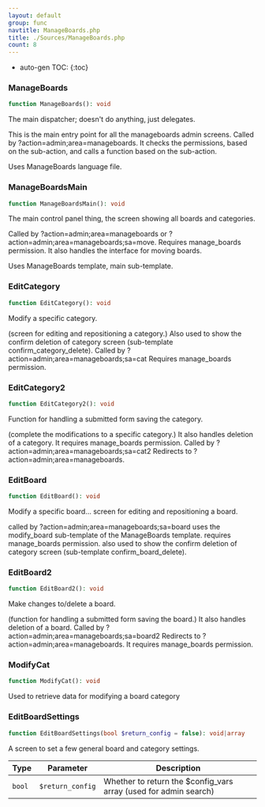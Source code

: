 ```yaml
---
layout: default
group: func
navtitle: ManageBoards.php
title: ./Sources/ManageBoards.php
count: 8
---
```

* auto-gen TOC:
{:toc}
### ManageBoards

```php
function ManageBoards(): void
```
The main dispatcher; doesn't do anything, just delegates.

This is the main entry point for all the manageboards admin screens.
Called by ?action=admin;area=manageboards.
It checks the permissions, based on the sub-action, and calls a function based on the sub-action.

Uses ManageBoards language file.

### ManageBoardsMain

```php
function ManageBoardsMain(): void
```
The main control panel thing, the screen showing all boards and categories.

Called by ?action=admin;area=manageboards or ?action=admin;area=manageboards;sa=move.
Requires manage_boards permission.
It also handles the interface for moving boards.

Uses ManageBoards template, main sub-template.

### EditCategory

```php
function EditCategory(): void
```
Modify a specific category.

(screen for editing and repositioning a category.)
Also used to show the confirm deletion of category screen
(sub-template confirm_category_delete).
Called by ?action=admin;area=manageboards;sa=cat
Requires manage_boards permission.

### EditCategory2

```php
function EditCategory2(): void
```
Function for handling a submitted form saving the category.

(complete the modifications to a specific category.)
It also handles deletion of a category.
It requires manage_boards permission.
Called by ?action=admin;area=manageboards;sa=cat2
Redirects to ?action=admin;area=manageboards.

### EditBoard

```php
function EditBoard(): void
```
Modify a specific board...
screen for editing and repositioning a board.

called by ?action=admin;area=manageboards;sa=board
uses the modify_board sub-template of the ManageBoards template.
requires manage_boards permission.
also used to show the confirm deletion of category screen (sub-template confirm_board_delete).

### EditBoard2

```php
function EditBoard2(): void
```
Make changes to/delete a board.

(function for handling a submitted form saving the board.)
It also handles deletion of a board.
Called by ?action=admin;area=manageboards;sa=board2
Redirects to ?action=admin;area=manageboards.
It requires manage_boards permission.

### ModifyCat

```php
function ModifyCat(): void
```
Used to retrieve data for modifying a board category



### EditBoardSettings

```php
function EditBoardSettings(bool $return_config = false): void|array
```
A screen to set a few general board and category settings.



Type|Parameter|Description
---|---|---
`bool`|`$return_config`|Whether to return the $config_vars array (used for admin search)

